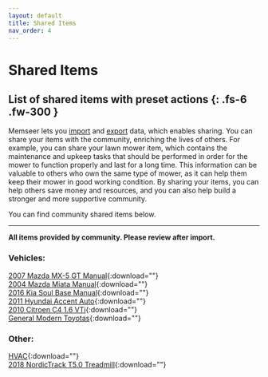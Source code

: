 ```yaml
---
layout: default
title: Shared Items
nav_order: 4
---
```


# Shared Items
List of shared items with preset actions
{: .fs-6 .fw-300 }
---

Memseer lets you [import](../docs/import_export/import.md) and [export](../docs/import_export/export.md) data, which enables sharing. You can share your items with the community, enriching the lives of others. For example, you can share your lawn mower item, which contains the maintenance and upkeep tasks that should be performed in order for the mower to function properly and last for a long time. This information can be valuable to others who own the same type of mower, as it can help them keep their mower in good working condition. By sharing your items, you can help others save money and resources, and you can also help build a stronger and more supportive community.

You can find community shared items below.

---

**All items provided by community. Please review after import.**

### Vehicles:

[2007 Mazda MX-5 GT Manual](../assets/shared/2007_Mazda_MX-5_GT_Manual.json){:download=""}\
[2004 Mazda Miata Manual](../assets/shared/2004_Mazda_Miata_Manual.json){:download=""}\
[2016 Kia Soul Base Manual](../assets/shared/2016_Kia_Soul_Base_Manual.json){:download=""}\
[2011 Hyundai Accent Auto](../assets/shared/2011_Hyundai_Accent_Auto.json){:download=""}\
[2010 Citroen C4 1.6 VTi](../assets/shared/2010_Citroen_C4_1.6_VTi.json){:download=""}\
[General Modern Toyotas](../assets/shared/General_Modern_Toyotas.json){:download=""}

### Other:
[HVAC](../assets/shared/HVAC.json){:download=""}\
[2018 NordicTrack T5.0 Treadmill](../assets/shared/2018_NordicTrack_T5.0.json){:download=""}
